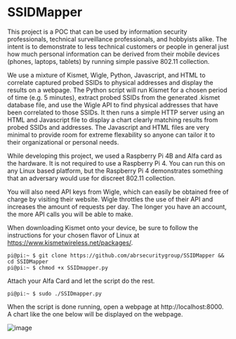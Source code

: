 # SSIDMapper
  This project is a POC that can be used by information security professionals, technical surveillance professionals, and hobbyists alike. The intent is to demonstrate to less technical customers or people in general just how much personal information can be derived from their mobile devices (phones, laptops, tablets) by running simple passive 802.11 collection. 

  We use a mixture of Kismet, Wigle, Python, Javascript, and HTML to correlate captured probed SSIDs to physical addresses and display the results on a webpage. The Python script will run Kismet for a chosen period of time (e.g. 5 minutes), extract probed SSIDs from the generated .kismet database file, and use the Wigle API to find physical addresses that have been correlated to those SSIDs. It then runs a simple HTTP server using an HTML and Javascript file to display a chart clearly matching results from probed SSIDs and addresses. The Javascript and HTML files are very minimal to provide room for extreme flexability so anyone can tailor it to their organizational or personal needs.

  While developing this project, we used a Raspberry Pi 4B and Alfa card as the hardware. It is not required to use a Raspberry Pi 4. You can run this on any Linux based platform, but the Raspberry Pi 4 demonstrates something that an adversary would use for discreet 802.11 collection. 

  You will also need API keys from Wigle, which can easily be obtained free of charge by visiting their website. Wigle throttles the use of their API and increases the amount of requests per day. The longer you have an account, the more API calls you will be able to make.

  When downloading Kismet onto your device, be sure to follow the instructions for your chosen flavor of Linux at https://www.kismetwireless.net/packages/. 

```console
pi@pi:~ $ git clone https://github.com/abrsecuritygroup/SSIDMapper && cd SSIDMapper
pi@pi:~ $ chmod +x SSIDmapper.py
```
Attach your Alfa Card and let the script do the rest.
```console
pi@pi:~ $ sudo ./SSIDmapper.py
```
When the script is done running, open a webpage at http://localhost:8000. A chart like the one below will be displayed on the webpage.

![image](https://github.com/user-attachments/assets/531143ad-338b-4619-ad95-62fef34ccbe1)




